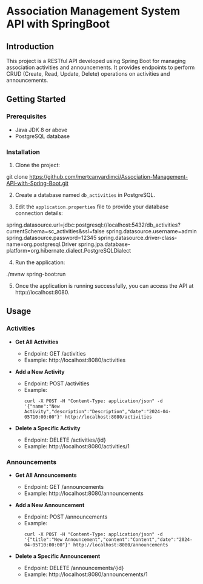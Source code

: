 # Association Management System API with SpringBoot

## Introduction

This project is a RESTful API developed using Spring Boot for managing association activities and announcements. It provides endpoints to perform CRUD (Create, Read, Update, Delete) operations on activities and announcements.

## Getting Started

### Prerequisites

- Java JDK 8 or above
- PostgreSQL database

### Installation

1. Clone the project:

git clone https://github.com/mertcanyardimci/Association-Management-API-with-Spring-Boot.git


2. Create a database named `db_activities` in PostgreSQL.

3. Edit the `application.properties` file to provide your database connection details:

spring.datasource.url=jdbc:postgresql://localhost:5432/db_activities?currentSchema=sc_activities&ssl=false
spring.datasource.username=admin
spring.datasource.password=12345
spring.datasource.driver-class-name=org.postgresql.Driver
spring.jpa.database-platform=org.hibernate.dialect.PostgreSQLDialect


4. Run the application:

./mvnw spring-boot:run


5. Once the application is running successfully, you can access the API at http://localhost:8080.

## Usage

### Activities

- **Get All Activities**
  - Endpoint: GET /activities
  - Example: http://localhost:8080/activities

- **Add a New Activity**
  - Endpoint: POST /activities
  - Example: 
    ```
    curl -X POST -H "Content-Type: application/json" -d '{"name":"New Activity","description":"Description","date":"2024-04-05T10:00:00"}' http://localhost:8080/activities
    ```

- **Delete a Specific Activity**
  - Endpoint: DELETE /activities/{id}
  - Example: http://localhost:8080/activities/1

### Announcements

- **Get All Announcements**
  - Endpoint: GET /announcements
  - Example: http://localhost:8080/announcements

- **Add a New Announcement**
  - Endpoint: POST /announcements
  - Example: 
    ```
    curl -X POST -H "Content-Type: application/json" -d '{"title":"New Announcement","content":"Content","date":"2024-04-05T10:00:00"}' http://localhost:8080/announcements
    ```

- **Delete a Specific Announcement**
  - Endpoint: DELETE /announcements/{id}
  - Example: http://localhost:8080/announcements/1
